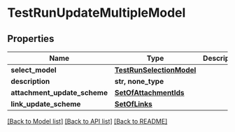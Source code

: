 # TestRunUpdateMultipleModel


## Properties
Name | Type | Description | Notes
------------ | ------------- | ------------- | -------------
**select_model** | [**TestRunSelectionModel**](TestRunSelectionModel.md) |  | 
**description** | **str, none_type** |  | [optional] 
**attachment_update_scheme** | [**SetOfAttachmentIds**](SetOfAttachmentIds.md) |  | [optional] 
**link_update_scheme** | [**SetOfLinks**](SetOfLinks.md) |  | [optional] 

[[Back to Model list]](../README.md#documentation-for-models) [[Back to API list]](../README.md#documentation-for-api-endpoints) [[Back to README]](../README.md)


